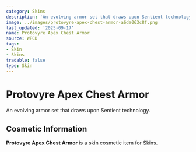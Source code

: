 ```yaml
---
category: Skins
description: 'An evolving armor set that draws upon Sentient technology. '
image: ../images/protovyre-apex-chest-armor-a6da063c8f.png
last_updated: '2025-09-17'
name: Protovyre Apex Chest Armor
source: WFCD
tags:
- Skin
- Skins
tradable: false
type: Skin
---
```


# Protovyre Apex Chest Armor

An evolving armor set that draws upon Sentient technology. 

## Cosmetic Information

**Protovyre Apex Chest Armor** is a skin cosmetic item for Skins.

